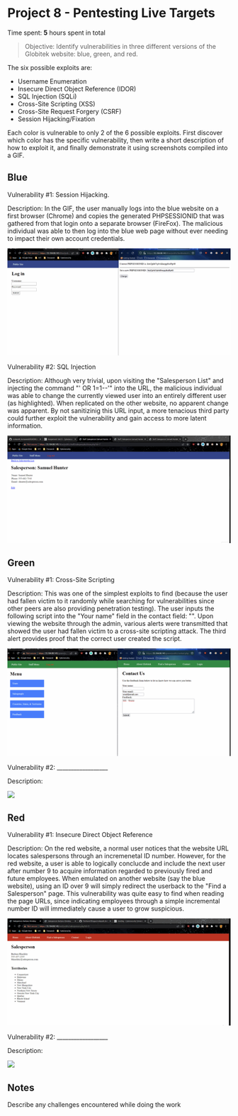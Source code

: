 # Project 8 - Pentesting Live Targets

Time spent: **5** hours spent in total

> Objective: Identify vulnerabilities in three different versions of the Globitek website: blue, green, and red.

The six possible exploits are:

* Username Enumeration
* Insecure Direct Object Reference (IDOR)
* SQL Injection (SQLi)
* Cross-Site Scripting (XSS)
* Cross-Site Request Forgery (CSRF)
* Session Hijacking/Fixation

Each color is vulnerable to only 2 of the 6 possible exploits. First discover which color has the specific vulnerability, then write a short description of how to exploit it, and finally demonstrate it using screenshots compiled into a GIF.

## Blue

Vulnerability #1: Session Hijacking.

Description: 
In the GIF, the user manually logs into the blue website on a first browser (Chrome) and copies the generated PHPSESSIONID that was gathered from that login onto a separate browser (FireFox). The malicious individual was able to then log into the blue web page without ever needing to impact their own account credentials. 

<img src="blue-session-hijack.gif">

Vulnerability #2: SQL Injection

Description: Although very trivial, upon visiting the "Salesperson List" and injecting the command "' OR 1=1--'" into the URL, the malicious individual was able to change the currently viewed user into an entirely different user (as highlighted). When replicated on the other website, no apparent change was apparent. By not sanitizinig this URL input, a more tenacious third party could further exploit the vulnerability and gain access to more latent information. 

<img src="blue-sql.gif">

## Green

Vulnerability #1: Cross-Site Scripting

Description: This was one of the simplest exploits to find (because the user had fallen victim to it randomly while searching for vulnerabilities since other peers are also providing penetration testing). The user inputs the following script into the "Your name" field in the contact field: "<SCRIPT>alert('Bryant... that was kinda easy')</SCRIPT>". Upon viewing the website through the admin, various alerts were transmitted that showed the user had fallen victim to a cross-site scripting attack. The third alert provides proof that the correct user created the script.

<img src="green-xss.gif">

Vulnerability #2: __________________

Description:

<img src="green-vuln2.gif">


## Red

Vulnerability #1: Insecure Direct Object Reference

Description: On the red website, a normal user notices that the website URL locates salespersons through an incremenetal ID number. However, for the red website, a user is able to logically conclucde and include the next user after number 9 to acquire information regarded to previously fired and future employees. When emulated on another website (say the blue website), using an ID over 9 will simply redirect the userback to the "Find a Salesperson" page. This vulnerability was quite easy to find when reading the page URLs, since indicating employees through a simple incremental number ID will immediately cause a user to grow suspicious. 

<img src="red-idor.gif">

Vulnerability #2: __________________

Description:

<img src="red-vuln2.gif">


## Notes

Describe any challenges encountered while doing the work
